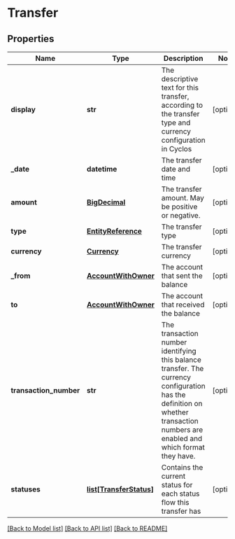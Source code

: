 # Transfer

## Properties
Name | Type | Description | Notes
------------ | ------------- | ------------- | -------------
**display** | **str** | The descriptive text for this transfer, according to the transfer type and currency configuration in Cyclos   | [optional] 
**_date** | **datetime** | The transfer date and time | [optional] 
**amount** | [**BigDecimal**](BigDecimal.md) | The transfer amount. May be positive or negative. | [optional] 
**type** | [**EntityReference**](EntityReference.md) | The transfer type | [optional] 
**currency** | [**Currency**](Currency.md) | The transfer currency | [optional] 
**_from** | [**AccountWithOwner**](AccountWithOwner.md) | The account that sent the balance | [optional] 
**to** | [**AccountWithOwner**](AccountWithOwner.md) | The account that received the balance | [optional] 
**transaction_number** | **str** | The transaction number identifying this balance transfer. The currency configuration has the definition on whether transaction numbers are enabled and which format they have.  | [optional] 
**statuses** | [**list[TransferStatus]**](TransferStatus.md) | Contains the current status for each status flow this transfer has  | [optional] 

[[Back to Model list]](../README.md#documentation-for-models) [[Back to API list]](../README.md#documentation-for-api-endpoints) [[Back to README]](../README.md)



